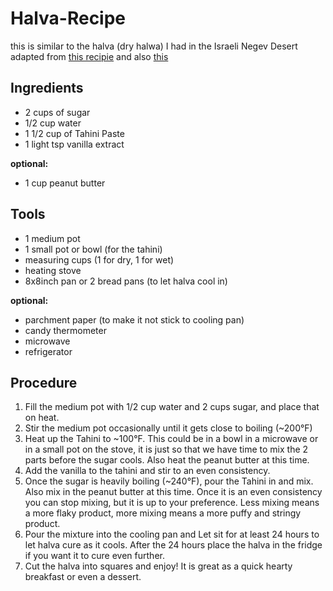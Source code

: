 # Halva-Recipe
this is similar to the halva (dry halwa) I had in the Israeli Negev Desert  
adapted from [this recipie](https://youtu.be/64_ckmBf01M) and also [this](https://youtu.be/sfAaV5EGfYY)

## Ingredients  
- 2 cups of sugar
- 1/2 cup water
- 1 1/2 cup of Tahini Paste
- 1 light tsp vanilla extract  

__optional:__  
- 1 cup peanut butter

## Tools
- 1 medium pot
- 1 small pot or bowl (for the tahini)
- measuring cups (1 for dry, 1 for wet)  
- heating stove
- 8x8inch pan or 2 bread pans (to let halva cool in)  

__optional:__  
- parchment paper (to make it not stick to cooling pan)
- candy thermometer
- microwave
- refrigerator

## Procedure
1. Fill the medium pot with 1/2 cup water and 2 cups sugar, and place that on heat. 
2. Stir the medium pot occasionally until it gets close to boiling (~200°F)
3. Heat up the Tahini to ~100°F. This could be in a bowl in a microwave or in a small pot on the stove, it is just so that we have time to mix the 2 parts before the sugar cools. Also heat the peanut butter at this time. 
4. Add the vanilla to the tahini and stir to an even consistency.  
5. Once the sugar is heavily boiling (~240°F), pour the Tahini in and mix. Also mix in the peanut butter at this time. Once it is an even consistency you can stop mixing, but it is up to your preference. Less mixing means a more flaky product, more mixing means a more puffy and stringy product.  
6. Pour the mixture into the cooling pan and Let sit for at least 24 hours to let halva cure as it cools. After the 24 hours place the halva in the fridge if you want it to cure even further.  
7. Cut the halva into squares and enjoy! It is great as a quick hearty breakfast or even a dessert.  

